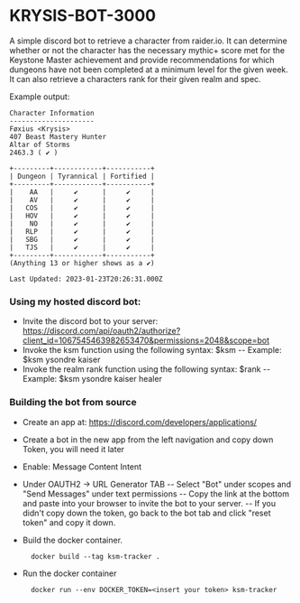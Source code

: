 # KRYSIS-BOT-3000
A simple discord bot to retrieve a character from raider.io. It can determine whether or not the character has the necessary mythic+ score met for the Keystone Master achievement and provide recommendations for which dungeons have not been completed at a minimum level for the given week.  It can also retrieve a characters rank for their given realm and spec.

Example output:
```
Character Information
---------------------
Føxius <Krysis>
407 Beast Mastery Hunter
Altar of Storms
2463.3 ( ✔ )

+---------+------------+-----------+
| Dungeon | Tyrannical | Fortified |
+---------+------------+-----------+
|    AA   |     ✔      |     ✔     |
|    AV   |     ✔      |     ✔     |
|   COS   |     ✔      |     ✔     |
|   HOV   |     ✔      |     ✔     |
|    NO   |     ✔      |     ✔     |
|   RLP   |     ✔      |     ✔     |
|   SBG   |     ✔      |     ✔     |
|   TJS   |     ✔      |     ✔     |
+---------+------------+-----------+
(Anything 13 or higher shows as a ✔)

Last Updated: 2023-01-23T20:26:31.000Z
```

### Using my hosted discord bot:
- Invite the discord bot to your server: https://discord.com/api/oauth2/authorize?client_id=1067545463982653470&permissions=2048&scope=bot
- Invoke the ksm function using the following syntax: $ksm <realm> <character>
-- Example: $ksm ysondre kaiser
- Invoke the realm rank function using the following syntax: $rank <realm> <character> <role>
-- Example: $ksm ysondre kaiser healer

### Building the bot from source
- Create an app at: https://discord.com/developers/applications/
- Create a bot in the new app from the left navigation and copy down Token, you will need it later
- Enable: Message Content Intent
- Under OAUTH2 -> URL Generator TAB
-- Select "Bot" under scopes and "Send Messages" under text permissions
-- Copy the link at the bottom and paste into your browser to invite the bot to your server.
-- If you didn't copy down the token, go back to the bot tab and click "reset token" and copy it down.
- Build the docker container.

        docker build --tag ksm-tracker .
    
- Run the docker container

        docker run --env DOCKER_TOKEN=<insert your token> ksm-tracker


